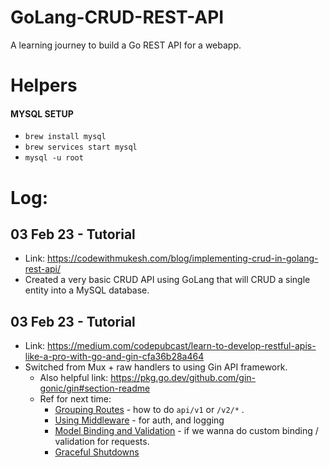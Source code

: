 # GoLang-CRUD-REST-API
A learning journey to build a Go REST API for a webapp.

# Helpers
#### MYSQL SETUP
* `brew install mysql`
* `brew services start mysql`
* `mysql -u root`


# Log:

##  03 Feb 23 -  Tutorial 
* Link: https://codewithmukesh.com/blog/implementing-crud-in-golang-rest-api/
* Created a very basic CRUD API using GoLang that will CRUD a single entity into a MySQL database.

## 03 Feb 23 - Tutorial
* Link: https://medium.com/codepubcast/learn-to-develop-restful-apis-like-a-pro-with-go-and-gin-cfa36b28a464
* Switched from Mux + raw handlers to using Gin API framework.
    * Also helpful link: https://pkg.go.dev/github.com/gin-gonic/gin#section-readme
    *  Ref for next time:
        * [Grouping Routes](https://pkg.go.dev/github.com/gin-gonic/gin#readme-grouping-routes) - how to do `api/v1` or `/v2/*` .
        * [Using Middleware](https://pkg.go.dev/github.com/gin-gonic/gin#readme-using-middleware) - for auth, and logging
        * [Model Binding and Validation](https://pkg.go.dev/github.com/gin-gonic/gin#readme-model-binding-and-validation) - if we wanna do custom binding / validation for requests.
        * [Graceful Shutdowns](https://pkg.go.dev/github.com/gin-gonic/gin#readme-graceful-shutdown-or-restart)